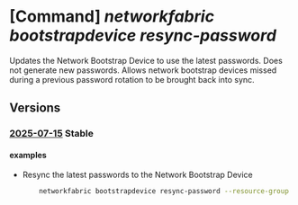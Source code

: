 # [Command] _networkfabric bootstrapdevice resync-password_

Updates the Network Bootstrap Device to use the latest passwords. Does not generate new passwords. Allows network bootstrap devices missed during a previous password rotation to be brought back into sync.

## Versions

### [2025-07-15](/Resources/mgmt-plane/L3N1YnNjcmlwdGlvbnMve30vcmVzb3VyY2Vncm91cHMve30vcHJvdmlkZXJzL21pY3Jvc29mdC5tYW5hZ2VkbmV0d29ya2ZhYnJpYy9uZXR3b3JrYm9vdHN0cmFwZGV2aWNlcy97fS9yZXN5bmNwYXNzd29yZHM=/2025-07-15.xml) **Stable**

<!-- mgmt-plane /subscriptions/{}/resourcegroups/{}/providers/microsoft.managednetworkfabric/networkbootstrapdevices/{}/resyncpasswords 2025-07-15 -->

#### examples

- Resync the latest passwords to the Network Bootstrap Device
    ```bash
        networkfabric bootstrapdevice resync-password --resource-group example-rg --resource-name example-device
    ```
